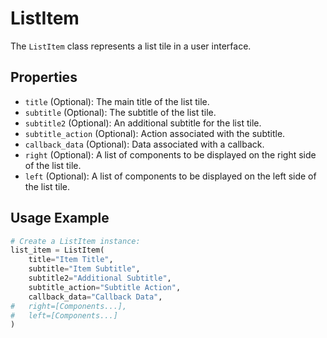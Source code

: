 # ListItem

The `ListItem` class represents a list tile in a user interface.

## Properties

- `title` (Optional): The main title of the list tile.
- `subtitle` (Optional): The subtitle of the list tile.
- `subtitle2` (Optional): An additional subtitle for the list tile.
- `subtitle_action` (Optional): Action associated with the subtitle.
- `callback_data` (Optional): Data associated with a callback.
- `right` (Optional): A list of components to be displayed on the right side of the list tile.
- `left` (Optional): A list of components to be displayed on the left side of the list tile.

## Usage Example

```python
# Create a ListItem instance:
list_item = ListItem(
    title="Item Title",
    subtitle="Item Subtitle",
    subtitle2="Additional Subtitle",
    subtitle_action="Subtitle Action",
    callback_data="Callback Data",
#   right=[Components...],
#   left=[Components...]
)
